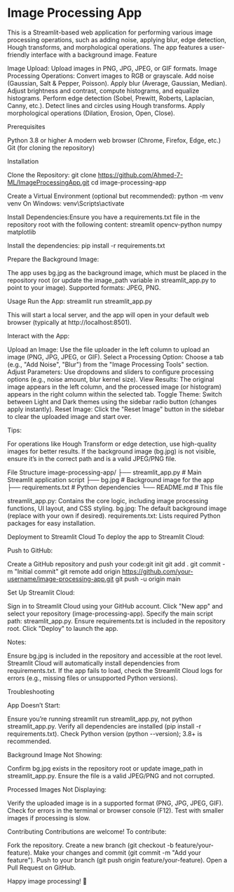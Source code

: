 # Image Processing App
This is a Streamlit-based web application for performing various image processing operations, such as adding noise, applying blur, edge detection, Hough transforms, and morphological operations. The app features a user-friendly interface with a background image.
Feature

Image Upload: Upload images in PNG, JPG, JPEG, or GIF formats.
Image Processing Operations:
Convert images to RGB or grayscale.
Add noise (Gaussian, Salt & Pepper, Poisson).
Apply blur (Average, Gaussian, Median).
Adjust brightness and contrast, compute histograms, and equalize histograms.
Perform edge detection (Sobel, Prewitt, Roberts, Laplacian, Canny, etc.).
Detect lines and circles using Hough transforms.
Apply morphological operations (Dilation, Erosion, Open, Close).

Prerequisites

Python 3.8 or higher
A modern web browser (Chrome, Firefox, Edge, etc.)
Git (for cloning the repository)

Installation

Clone the Repository:
git clone https://github.com/Ahmed-7-ML/ImageProcessingApp.git
cd image-processing-app


Create a Virtual Environment (optional but recommended):
python -m venv venv
On Windows: venv\Scripts\activate


Install Dependencies:Ensure you have a requirements.txt file in the repository root with the following content:
streamlit
opencv-python
numpy
matplotlib

Install the dependencies:
pip install -r requirements.txt


Prepare the Background Image:

The app uses bg.jpg as the background image, which must be placed in the repository root (or update the image_path variable in streamlit_app.py to point to your image).
Supported formats: JPEG, PNG.

Usage
Run the App:
streamlit run streamlit_app.py

This will start a local server, and the app will open in your default web browser (typically at http://localhost:8501).

Interact with the App:

Upload an Image: Use the file uploader in the left column to upload an image (PNG, JPG, JPEG, or GIF).
Select a Processing Option: Choose a tab (e.g., "Add Noise", "Blur") from the "Image Processing Tools" section.
Adjust Parameters: Use dropdowns and sliders to configure processing options (e.g., noise amount, blur kernel size).
View Results: The original image appears in the left column, and the processed image (or histogram) appears in the right column within the selected tab.
Toggle Theme: Switch between Light and Dark themes using the sidebar radio button (changes apply instantly).
Reset Image: Click the "Reset Image" button in the sidebar to clear the uploaded image and start over.


Tips:

For operations like Hough Transform or edge detection, use high-quality images for better results.
If the background image (bg.jpg) is not visible, ensure it’s in the correct path and is a valid JPEG/PNG file.

File Structure
image-processing-app/
├── streamlit_app.py  # Main Streamlit application script
├── bg.jpg            # Background image for the app
├── requirements.txt  # Python dependencies
└── README.md         # This file


streamlit_app.py: Contains the core logic, including image processing functions, UI layout, and CSS styling.
bg.jpg: The default background image (replace with your own if desired).
requirements.txt: Lists required Python packages for easy installation.

Deployment to Streamlit Cloud
To deploy the app to Streamlit Cloud:

Push to GitHub:

Create a GitHub repository and push your code:git init
git add .
git commit -m "Initial commit"
git remote add origin https://github.com/your-username/image-processing-app.git
git push -u origin main


Set Up Streamlit Cloud:

Sign in to Streamlit Cloud using your GitHub account.
Click "New app" and select your repository (image-processing-app).
Specify the main script path: streamlit_app.py.
Ensure requirements.txt is included in the repository root.
Click "Deploy" to launch the app.


Notes:

Ensure bg.jpg is included in the repository and accessible at the root level.
Streamlit Cloud will automatically install dependencies from requirements.txt.
If the app fails to load, check the Streamlit Cloud logs for errors (e.g., missing files or unsupported Python versions).


Troubleshooting

App Doesn’t Start:

Ensure you’re running streamlit run streamlit_app.py, not python streamlit_app.py.
Verify all dependencies are installed (pip install -r requirements.txt).
Check Python version (python --version); 3.8+ is recommended.


Background Image Not Showing:

Confirm bg.jpg exists in the repository root or update image_path in streamlit_app.py.
Ensure the file is a valid JPEG/PNG and not corrupted.


Processed Images Not Displaying:

Verify the uploaded image is in a supported format (PNG, JPG, JPEG, GIF).
Check for errors in the terminal or browser console (F12).
Test with smaller images if processing is slow.


Contributing
Contributions are welcome! To contribute:

Fork the repository.
Create a new branch (git checkout -b feature/your-feature).
Make your changes and commit (git commit -m "Add your feature").
Push to your branch (git push origin feature/your-feature).
Open a Pull Request on GitHub.

Happy image processing! 🎉
